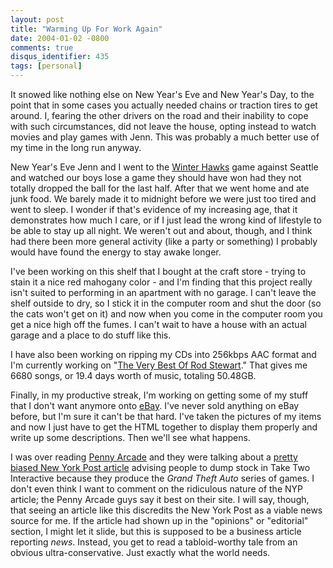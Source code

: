 ```yaml
---
layout: post
title: "Warming Up For Work Again"
date: 2004-01-02 -0800
comments: true
disqus_identifier: 435
tags: [personal]
---
```

It snowed like nothing else on New Year's Eve and New Year's Day, to the
point that in some cases you actually needed chains or traction tires to
get around. I, fearing the other drivers on the road and their inability
to cope with such circumstances, did not leave the house, opting instead
to watch movies and play games with Jenn. This was probably a much
better use of my time in the long run anyway.

 New Year's Eve Jenn and I went to the [Winter
Hawks](http://www.winterhawks.com) game against Seattle and watched our
boys lose a game they should have won had they not totally dropped the
ball for the last half. After that we went home and ate junk food. We
barely made it to midnight before we were just too tired and went to
sleep. I wonder if that's evidence of my increasing age, that it
demonstrates how much I care, or if I just lead the wrong kind of
lifestyle to be able to stay up all night. We weren't out and about,
though, and I think had there been more general activity (like a party
or something) I probably would have found the energy to stay awake
longer.

 I've been working on this shelf that I bought at the craft store -
trying to stain it a nice red mahogany color - and I'm finding that this
project really isn't suited to performing in an apartment with no
garage. I can't leave the shelf outside to dry, so I stick it in the
computer room and shut the door (so the cats won't get on it) and now
when you come in the computer room you get a nice high off the fumes. I
can't wait to have a house with an actual garage and a place to do stuff
like this.

 I have also been working on ripping my CDs into 256kbps AAC format and
I'm currently working on "[The Very Best Of Rod
Stewart](http://www.amazon.com/exec/obidos/ASIN/B00005R1Q9/mhsvortex)."
That gives me 6680 songs, or 19.4 days worth of music, totaling
50.48GB.

 Finally, in my productive streak, I'm working on getting some of my
stuff that I don't want anymore onto [eBay](http://www.ebay.com). I've
never sold anything on eBay before, but I'm sure it can't be that hard.
I've taken the pictures of my items and now I just have to get the HTML
together to display them properly and write up some descriptions. Then
we'll see what happens.

 I was over reading [Penny
Arcade](http://www.penny-arcade.com/news.php3?date=2004-01-02) and they
were talking about a [pretty biased New York Post
article](http://www.nypost.com/seven/12292003/business/14640.htm)
advising people to dump stock in Take Two Interactive because they
produce the *Grand Theft Auto* series of games. I don't even think I
want to comment on the ridiculous nature of the NYP article; the Penny
Arcade guys say it best on their site. I will say, though, that seeing
an article like this discredits the New York Post as a viable news
source for me. If the article had shown up in the "opinions" or
"editorial" section, I might let it slide, but this is supposed to be a
business article reporting *news*. Instead, you get to read a
tabloid-worthy tale from an obvious ultra-conservative. Just exactly
what the world needs.
